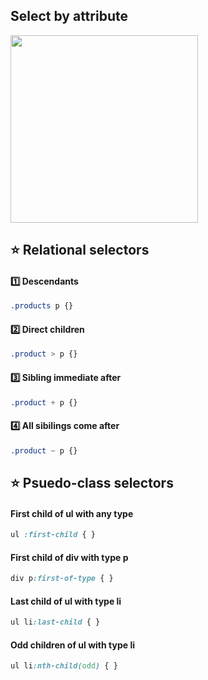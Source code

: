 ## Select by attribute
<img width="300px" src="https://user-images.githubusercontent.com/28957748/130664890-afe0927b-927a-493f-8af3-fe4a37874567.png" />

## :star: Relational selectors
#### :one: Descendants
```css
.products p {}
```
#### :two: Direct children
```css
.product > p {}
```
#### :three: Sibling immediate after
```css
.product + p {}
```
#### :four: All sibilings come after
```css
.product ~ p {}
```

## :star: Psuedo-class selectors
#### First child of ul with any type
```css
ul :first-child { }
```
#### First child of div with type p
```css
div p:first-of-type { }
```
#### Last child of ul with type li
```css
ul li:last-child { }
```
#### Odd children of ul with type li
```css
ul li:nth-child(odd) { }
```

